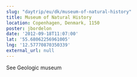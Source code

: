 ```yaml
---
slug: "daytrip/eu/dk/museum-of-natural-history"
title: Museum of Natural History
location: Copenhagen, Denmark, 1150
poster: jbordelon
date: '2012-09-18T11:07:00'
lat: '55.68062256961005'
lng: '12.57770870350339'
external_url: null
---
```


See Geologic museum

